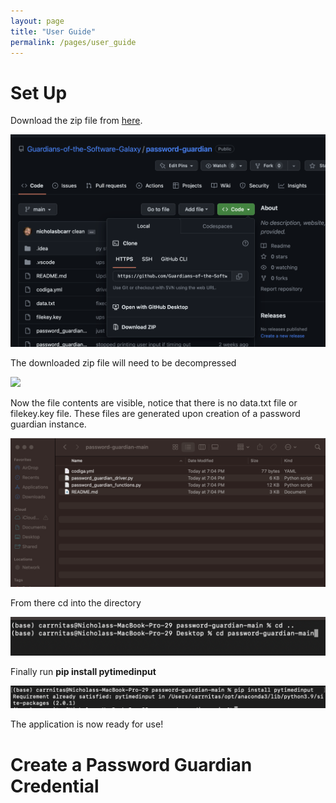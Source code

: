 ```yaml
---
layout: page
title: "User Guide"
permalink: /pages/user_guide
---
```


# Set Up

Download the zip file from [here](https://github.com/Guardians-of-the-Software-Galaxy/password-guardian).

<img src="public/images/zip.png"> 

The downloaded zip file will need to be decompressed

<img src="public/images/unzip.png"> 

Now the file contents are visible, notice that there is no data.txt file or filekey.key file. These files are generated upon creation of a password guardian instance.

<img src="public/images/unpack.png"> 

From there cd into the directory

<img src="public/images/navigate.png"> 

Finally run **pip install pytimedinput**

<img src="public/images/timed-input.png"> 

The application is now ready for use!

# Create a Password Guardian Credential



